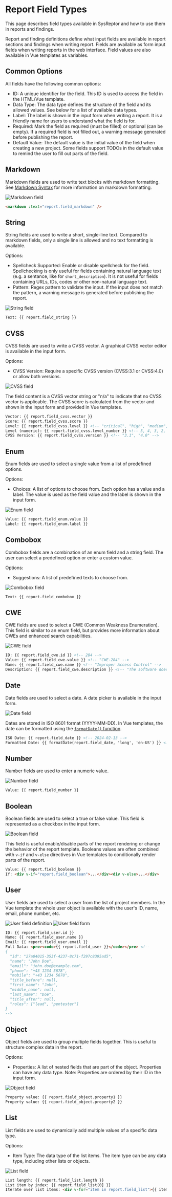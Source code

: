 # Report Field Types

This page describes field types available in SysReptor and how to use them in reports and findings. 

Report and finding definitions define what input fields are available in report sections and findings when writing report. 
Fields are available as form input fields when writing reports in the web interface.
Field values are also available in Vue templates as variables.


## Common Options
All fields have the following common options:

* ID: A unique identifier for the field. This ID is used to access the field in the HTML/Vue template.
* Data Type: The data type defines the structure of the field and its allowed values. See below for a list of available data types.
* Label: The label is shown in the input form when writing a report. It is a friendly name for users to understand what the field is for.
* Required: Mark the field as required (must be filled) or optional (can be empty). If a required field is not filled out, a warning message generated before publishing the report.
* Default Value: The default value is the initial value of the field when creating a new project. Some fields support TODOs in the default value to remind the user to fill out parts of the field.


## Markdown
Markdown fields are used to write text blocks with markdown formatting.
See [Markdown Syntax](../reporting/markdown-features.md) for more information on markdown formatting.

![Markdown field](../images/fields_markdown.png)

```html title="Usage in Vue templates"
<markdown :text="report.field_markdown" />
```

## String
String fields are used to write a short, single-line text.
Compared to markdown fields, only a single line is allowed and no text formatting is available.

Options:

* Spellcheck Supported: Enable or disable spellcheck for the field. Spellchecking is only useful for fields containing natural language text (e.g. a sentance, like for `short_description`). It is not useful for fields containing URLs, IDs, codes or other non-natural language text.
* Pattern: Regex pattern to validate the input. If the input does not match the pattern, a warning message is generated before publishing the report.

![String field](../images/fields_string.png)

```html title="Usage in Vue templates"
Text: {{ report.field_string }}
```


## CVSS
CVSS fields are used to write a CVSS vector. A graphical CVSS vector editor is available in the input form.

Options:

* CVSS Version: Require a specific CVSS version (CVSS:3.1 or CVSS:4.0) or allow both versions.

![CVSS field](../images/fields_cvss.png)


The field content is a CVSS vector string or "n/a" to indicate that no CVSS vector is applicable.
The CVSS score is calculated from the vector and shown in the input form and provided in Vue templates.

```html title="Usage in Vue templates"
Vector: {{ report.field_cvss.vector }}
Score: {{ report.field_cvss.score }}
Level: {{ report.field_cvss.level }} <!-- "critical", "high", "medium", "low", "info" -->
Level (numeric): {{ report.field_cvss.level_number }} <!-- 5, 4, 3, 2, 1 -->
CVSS Version: {{ report.field_cvss.version }} <!-- "3.1", "4.0" -->
```


## Enum
Enum fields are used to select a single value from a list of predefined options.

Options:

* Choices: A list of options to choose from. Each option has a value and a label. The value is used as the field value and the label is shown in the input form.

![Enum field](../images/fields_enum.png)

```html title="Usage in Vue templates"
Value: {{ report.field_enum.value }}
Label: {{ report.field_enum.label }}
```


## Combobox
Combobox fields are a combination of an enum field and a string field. The user can select a predefined option or enter a custom value.

Options:

* Suggestions: A list of predefined texts to choose from.

![Combobox field](../images/fields_combobox.png)

```html title="Usage in Vue templates"
Text: {{ report.field_combobox }}
```


## CWE
CWE fields are used to select a CWE (Common Weakness Enumeration).
This field is similar to an enum field, but provides more information about CWEs and enhanced search capabilities.

![CWE field](../images/fields_cwe.png)

```html title="Usage in Vue templates"
ID: {{ report.field_cwe.id }} <!-- 284 -->
Value: {{ report.field_cwe.value }} <!-- "CWE-284" -->
Name: {{ report.field_cwe.name }} <!-- "Improper Access Control" -->
Description: {{ report.field_cwe.description }} <!-- "The software does not restrict or incorrectly restricts access to a resource from an unauthorized actor." -->
```

## Date
Date fields are used to select a date. A date picker is available in the input form.

![Date field](../images/fields_date.png)

Dates are stored in ISO 8601 format (YYYY-MM-DD). In Vue templates, the date can be formatted using the [`formatDate()` function](../designer/formatting-utils.md#date-formatting).

```html title="Usage in Vue templates"
ISO Date: {{ report.field_date }} <!-- 2024-02-13 -->
Formatted Date: {{ formatDate(report.field_date, 'long', 'en-US') }} <!-- February 13, 2024 -->
```


## Number
Number fields are used to enter a numeric value.

![Number field](../images/fields_number.png)

```html title="Usage in Vue templates"
Value: {{ report.field_number }}
```


## Boolean
Boolean fields are used to select a true or false value. This field is represented as a checkbox in the input form.

![Boolean field](../images/fields_boolean.png)

This field is useful enable/disable parts of the report rendering or change the behavior of the report template.
Booleans values are often combined with `v-if` and `v-else` directives in Vue templates to conditionally render parts of the report.

```html title="Usage in Vue templates"
Value: {{ report.field_boolean }}
If: <div v-if="report.field_boolean">...</div><div v-else>...</div>
```


## User
User fields are used to select a user from the list of project members.
In the Vue template the whole user object is available with the user's ID, name, email, phone number, etc.

![User field definition](../images/fields_user.png)
![User field form](../images/fields_user2.png)

```html title="Usage in Vue templates"
ID: {{ report.field_user.id }}
Name: {{ report.field_user.name }}
Email: {{ report.field_user.email }}
Full Data: <pre><code>{{ report.field_user }}</code></pre> <!-- 
{
  "id": "27a04015-353f-4237-8c71-f297c8395ad5",
  "name": "John Doe",
  "email": "john.doe@example.com",
  "phone": "+43 1234 5678",
  "mobile": "+43 1234 5678",
  "title_before": null,
  "first_name": "John",
  "middle_name": null,
  "last_name": "Doe",
  "title_after": null,
  "roles": ["lead", "pentester"]
}
-->
```


## Object
Object fields are used to group multiple fields together. This is useful to structure complex data in the report.

Options:

* Properties: A list of nested fields that are part of the object. Properties can have any data type. Note: Properties are ordered by their ID in the input form.

![Object field](../images/fields_object.png)

```html title="Usage in Vue templates"
Property value: {{ report.field_object.property1 }}
Property value: {{ report.field_object.property2 }}
```


## List
List fields are used to dynamically add multiple values of a specific data type.

Options:

* Item Type: The data type of the list items. The item type can be any data type, including other lists or objects.

![List field](../images/fields_list.png)

```html title="Usage in Vue templates"
List length: {{ report.field_list.length }}
List item by index: {{ report.field_list[0] }}
Iterate over list items: <div v-for="item in report.field_list">{{ item }}</div>
```

